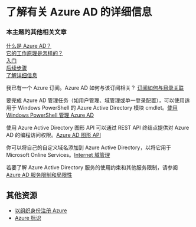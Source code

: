 <properties 
	pageTitle="了解有关 Azure AD 的详细信息" 
	description="Azure AD 内容集的学习路线图。" 
	services="active-directory" 
	documentationCenter="" 
	authors="curtand" 
	manager="stevenpo"
	editor=""/>

<tags 
	ms.service="active-directory" 
	ms.date="04/26/2016"
	wacn.date="06/23/2016"/>

# 了解有关 Azure AD 的详细信息

### 本主题的其他相关文章
[什么是 Azure AD？](/documentation/articles/active-directory-whatis/)<br>
[它的工作原理是怎样的？](/documentation/articles/active-directory-works/)<br>
[入门](/documentation/articles/active-directory-get-started/)<br> 
[后续步骤](/documentation/articles/active-directory-next-steps/)<br> 
[了解详细信息](/documentation/articles/active-directory-learn-map/)<br>

我已有一个 Azure 订阅。Azure AD 如何与该订阅相关？ [订阅如何与目录关联](/documentation/articles/active-directory-how-subscriptions-associated-directory/)

要完成 Azure AD 管理任务（如用户管理、域管理或单一登录配置），可以使用适用于 Windows PowerShell 的 Azure Active Directory 模块 cmdlet。[使用 Windows PowerShell 管理 Azure AD](https://msdn.microsoft.com/library/azure/jj151815.aspx)

使用 Azure Active Directory 图形 API 可以通过 REST API 终结点提供对 Azure AD 的编程访问权限。[Azure AD 图形 API](https://msdn.microsoft.com/library/azure/hh974476.aspx)

你可以将自己的自定义域名添加到 Azure Active Directory，以将它用于 Microsoft Online Services。[Internet 域管理](/documentation/articles/active-directory-add-domain/)

若要了解 Azure Active Directory 服务的使用约束和其他服务限制，请参阅 [Azure AD 服务限制和局限性](/documentation/articles/active-directory-service-limits-restrictions/)


## 其他资源

* [以组织身份注册 Azure](/documentation/articles/sign-up-organization/)
* [Azure 标识](/documentation/articles/fundamentals-identity/)



<!---HONumber=Mooncake_0613_2016-->